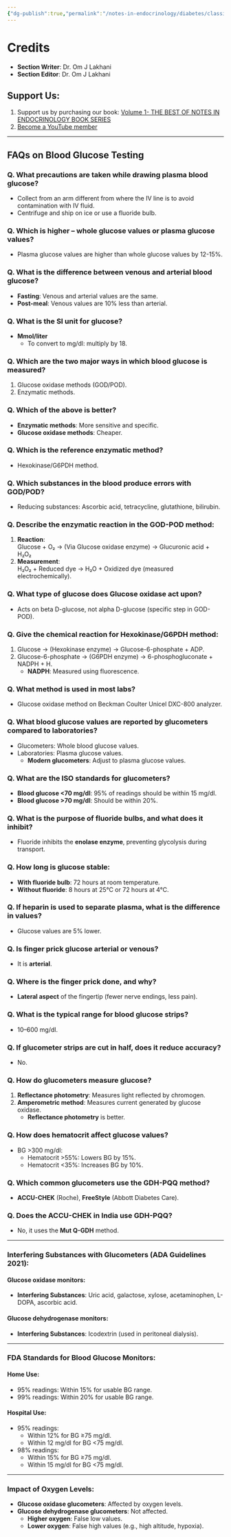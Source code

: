 ```yaml
---
{"dg-publish":true,"permalink":"/notes-in-endocrinology/diabetes/classification-diagnosis-and-other-forms-of-diabetes/blood-glucose-monitoring/"}
---
```


# Credits
- **Section Writer**: Dr. Om J Lakhani  
- **Section Editor**: Dr. Om J Lakhani  

## Support Us:
1. Support us by purchasing our book: [Volume 1- THE BEST OF NOTES IN ENDOCRINOLOGY BOOK SERIES](#)
2. [Become a YouTube member](https://www.youtube.com/channel/UC6zQSf7dLDqfQOeM4mNUBTQ/join)

---

## FAQs on Blood Glucose Testing

### Q. What precautions are taken while drawing plasma blood glucose?
- Collect from an arm different from where the IV line is to avoid contamination with IV fluid.
- Centrifuge and ship on ice or use a fluoride bulb.

### Q. Which is higher – whole glucose values or plasma glucose values?
- Plasma glucose values are higher than whole glucose values by 12-15%.

### Q. What is the difference between venous and arterial blood glucose?
- **Fasting**: Venous and arterial values are the same.  
- **Post-meal**: Venous values are 10% less than arterial.

### Q. What is the SI unit for glucose?
- **Mmol/liter**  
  - To convert to mg/dl: multiply by 18.

### Q. Which are the two major ways in which blood glucose is measured?
1. Glucose oxidase methods (GOD/POD).
2. Enzymatic methods.

### Q. Which of the above is better?
- **Enzymatic methods**: More sensitive and specific.  
- **Glucose oxidase methods**: Cheaper.

### Q. Which is the reference enzymatic method?
- Hexokinase/G6PDH method.

### Q. Which substances in the blood produce errors with GOD/POD?
- Reducing substances: Ascorbic acid, tetracycline, glutathione, bilirubin.

### Q. Describe the enzymatic reaction in the GOD-POD method:
1. **Reaction**:  
   Glucose + O₂ → (Via Glucose oxidase enzyme) → Glucuronic acid + H₂O₂  
2. **Measurement**:  
   H₂O₂ + Reduced dye → H₂O + Oxidized dye (measured electrochemically).

### Q. What type of glucose does Glucose oxidase act upon?
- Acts on beta D-glucose, not alpha D-glucose (specific step in GOD-POD).

### Q. Give the chemical reaction for Hexokinase/G6PDH method:
1. Glucose → (Hexokinase enzyme) → Glucose-6-phosphate + ADP.  
2. Glucose-6-phosphate → (G6PDH enzyme) → 6-phosphogluconate + NADPH + H.  
   - **NADPH**: Measured using fluorescence.

### Q. What method is used in most labs?
- Glucose oxidase method on Beckman Coulter Unicel DXC-800 analyzer.

### Q. What blood glucose values are reported by glucometers compared to laboratories?
- Glucometers: Whole blood glucose values.  
- Laboratories: Plasma glucose values.  
  - **Modern glucometers**: Adjust to plasma glucose values.

### Q. What are the ISO standards for glucometers?
- **Blood glucose <70 mg/dl**: 95% of readings should be within 15 mg/dl.  
- **Blood glucose >70 mg/dl**: Should be within 20%.

### Q. What is the purpose of fluoride bulbs, and what does it inhibit?
- Fluoride inhibits the **enolase enzyme**, preventing glycolysis during transport.

### Q. How long is glucose stable:
- **With fluoride bulb**: 72 hours at room temperature.  
- **Without fluoride**: 8 hours at 25°C or 72 hours at 4°C.

### Q. If heparin is used to separate plasma, what is the difference in values?
- Glucose values are 5% lower.

### Q. Is finger prick glucose arterial or venous?
- It is **arterial**.

### Q. Where is the finger prick done, and why?
- **Lateral aspect** of the fingertip (fewer nerve endings, less pain).

### Q. What is the typical range for blood glucose strips?
- 10–600 mg/dl.

### Q. If glucometer strips are cut in half, does it reduce accuracy?
- No.

### Q. How do glucometers measure glucose?
1. **Reflectance photometry**: Measures light reflected by chromogen.  
2. **Amperometric method**: Measures current generated by glucose oxidase.  
   - **Reflectance photometry** is better.

### Q. How does hematocrit affect glucose values?
- BG >300 mg/dl:  
  - Hematocrit >55%: Lowers BG by 15%.  
  - Hematocrit <35%: Increases BG by 10%.

### Q. Which common glucometers use the GDH-PQQ method?
- **ACCU-CHEK** (Roche), **FreeStyle** (Abbott Diabetes Care).

### Q. Does the ACCU-CHEK in India use GDH-PQQ?
- No, it uses the **Mut Q-GDH** method.

---

### Interfering Substances with Glucometers (ADA Guidelines 2021):

#### Glucose oxidase monitors:
- **Interfering Substances**: Uric acid, galactose, xylose, acetaminophen, L-DOPA, ascorbic acid.

#### Glucose dehydrogenase monitors:
- **Interfering Substances**: Icodextrin (used in peritoneal dialysis).

---

### FDA Standards for Blood Glucose Monitors:

#### Home Use:
- 95% readings: Within 15% for usable BG range.
- 99% readings: Within 20% for usable BG range.

#### Hospital Use:
- 95% readings:  
  - Within 12% for BG ≥75 mg/dl.  
  - Within 12 mg/dl for BG <75 mg/dl.  
- 98% readings:  
  - Within 15% for BG ≥75 mg/dl.  
  - Within 15 mg/dl for BG <75 mg/dl.

---

### Impact of Oxygen Levels:
- **Glucose oxidase glucometers**: Affected by oxygen levels.  
- **Glucose dehydrogenase glucometers**: Not affected.  
  - **Higher oxygen**: False low values.  
  - **Lower oxygen**: False high values (e.g., high altitude, hypoxia).